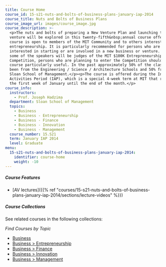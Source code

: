 ```yaml
---
title: Course Home
course_id: 15-s21-nuts-and-bolts-of-business-plans-january-iap-2014
course_title: Nuts and Bolts of Business Plans
course_image_url: images/course_image.jpg
course_description: >-
  <p>The nuts and bolts of preparing a New Venture Plan and launching the
  venture will be explored in this twenty-fifth&nbsp;annual course offering. The
  course is open to members of the MIT Community and to others interested in
  entrepreneurship. It is particularly recommended for persons who are
  interested in starting or are involved in a new business or venture. Because
  some of the speakers will be judges of the MIT $100K Entrepreneurship
  Competition, persons who are planning to enter the Competition should find the
  course particularly useful. In the past approximately 50% of the class has
  been from the Engineering / Science / Architecture Schools and 50% from the
  Sloan School of Management.</p><p>The course is offered during the Independent
  Activities Period (IAP), which is a special 4-week term at MIT that runs from
  the first week of January until the end of the month.</p>
course_info:
  instructors:
    - Prof. Joseph Hadzima
  department: Sloan School of Management
  topics:
    - Business
    - Business - Entrepreneurship
    - Business - Finance
    - Business - Innovation
    - Business - Management
  course_number: 15.S21
  term: January IAP 2014
  level: Graduate
menu:
  15-s21-nuts-and-bolts-of-business-plans-january-iap-2014:
    identifier: course-home
    weight: -10
---
```


##### Course Features

* [AV lectures]({{% ref "courses/15-s21-nuts-and-bolts-of-business-plans-january-iap-2014/sections/lecture-videos" %}})

##### Course Collections

See related courses in the following collections:

_Find Courses by Topic_

* [Business](#)
* [Business > Entrepreneurship](#)
* [Business > Finance](#)
* [Business > Innovation](#)
* [Business > Management](#)
